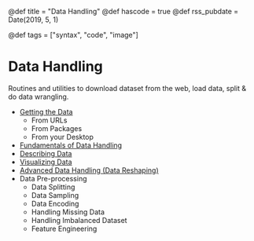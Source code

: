 @def title = "Data Handling"
@def hascode = true
@def rss_pubdate = Date(2019, 5, 1)

@def tags = ["syntax", "code", "image"]

# Data Handling

Routines and utilities to download dataset from the web, load data, split & do data wrangling. 



- [Getting the Data](/page/getting-data) 
  - From URLs
  - From Packages 
  - From your Desktop 
- [Fundamentals of Data Handling](/page/getting-to-know-your-data) 
- [Describing Data](/page/describing-data)
- [Visualizing Data](/page/data-visualization)
- [Advanced Data Handling (Data Reshaping)](/page/advanced-data-handling)  
- Data Pre-processing 
  - Data Splitting 
  - Data Sampling 
  - Data Encoding 
  - Handling Missing Data 
  - Handling Imbalanced Dataset 
  - Feature Engineering